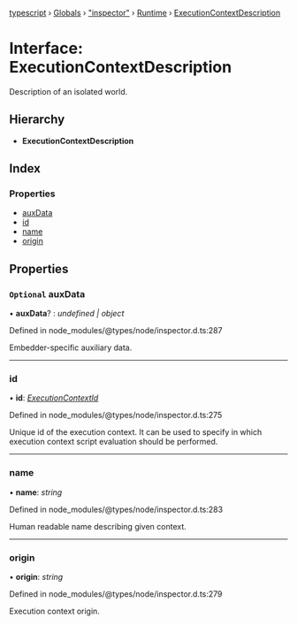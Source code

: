 [typescript](../README.md) › [Globals](../globals.md) › ["inspector"](../modules/_inspector_.md) › [Runtime](../modules/_inspector_.runtime.md) › [ExecutionContextDescription](_inspector_.runtime.executioncontextdescription.md)

# Interface: ExecutionContextDescription

Description of an isolated world.

## Hierarchy

* **ExecutionContextDescription**

## Index

### Properties

* [auxData](_inspector_.runtime.executioncontextdescription.md#optional-auxdata)
* [id](_inspector_.runtime.executioncontextdescription.md#id)
* [name](_inspector_.runtime.executioncontextdescription.md#name)
* [origin](_inspector_.runtime.executioncontextdescription.md#origin)

## Properties

### `Optional` auxData

• **auxData**? : *undefined | object*

Defined in node_modules/@types/node/inspector.d.ts:287

Embedder-specific auxiliary data.

___

###  id

• **id**: *[ExecutionContextId](../modules/_inspector_.runtime.md#executioncontextid)*

Defined in node_modules/@types/node/inspector.d.ts:275

Unique id of the execution context. It can be used to specify in which execution context script evaluation should be performed.

___

###  name

• **name**: *string*

Defined in node_modules/@types/node/inspector.d.ts:283

Human readable name describing given context.

___

###  origin

• **origin**: *string*

Defined in node_modules/@types/node/inspector.d.ts:279

Execution context origin.
